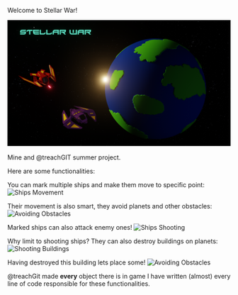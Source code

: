 Welcome to Stellar War!

![Stellar welcome](Demo/stellar-graphics.png)

Mine and @treachGIT summer project.

Here are some functionalities:

You can mark multiple ships and make them move to specific point:
![Ships Movement](Demo/multiple-moving.gif)

Their movement is also smart, they avoid planets and other obstacles:
![Avoiding Obstacles](Demo/avoiding-objects.gif)

Marked ships can also attack enemy ones!
![Ships Shooting](Demo/shooting-ships.gif)

Why limit to shooting ships? They can also destroy buildings on planets:
![Shooting Buildings](Demo/shooting-buildings.gif)

Having destroyed this building lets place some!
![Avoiding Obstacles](Demo/placing-buildings.gif)


@treachGit made **every** object there is in game
I have written (almost) every line of code responsible for these functionalities.
